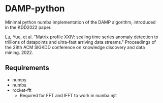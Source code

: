 # DAMP-python
Minimal python numba implementation of the DAMP algorithm, introduced in the KDD2022 paper.

Lu, Yue, et al. "Matrix profile XXIV: scaling time series anomaly detection to trillions of datapoints and ultra-fast arriving data streams." Proceedings of the 28th ACM SIGKDD conference on knowledge discovery and data mining. 2022.

## Requirements
- numpy
- numba
- rocket-fft
  - Required for FFT and IFFT to work in numba.njit
